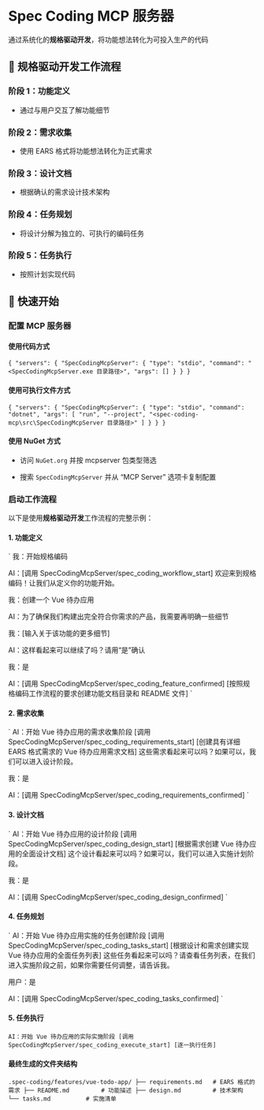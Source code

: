 # Spec Coding MCP 服务器

通过系统化的**规格驱动开发**，将功能想法转化为可投入生产的代码

## 🎯 规格驱动开发工作流程

### 阶段 1：功能定义

- 通过与用户交互了解功能细节

### 阶段 2：需求收集

- 使用 EARS 格式将功能想法转化为正式需求

### 阶段 3：设计文档

- 根据确认的需求设计技术架构

### 阶段 4：任务规划

- 将设计分解为独立的、可执行的编码任务

### 阶段 5：任务执行

- 按照计划实现代码


## 🚀 快速开始
### 配置 MCP 服务器

#### 使用代码方式

`
{
  "servers": {
    "SpecCodingMcpServer": {
      "type": "stdio",
      "command": "<SpecCodingMcpServer.exe 目录路径>",
      "args": []
    }
  }
}
`

#### 使用可执行文件方式
`
{
  "servers": {
    "SpecCodingMcpServer": {
      "type": "stdio",
      "command": "dotnet",
      "args": [
        "run",
        "--project",
        "<spec-coding-mcp\src\SpecCodingMcpServer 目录路径>"
      ]
    }
  }
}
`

#### 使用 NuGet 方式

- 访问 `NuGet.org` 并按 mcpserver 包类型筛选

- 搜索 `SpecCodingMcpServer` 并从 “MCP Server” 选项卡复制配置

### 启动工作流程

以下是使用**规格驱动开发**工作流程的完整示例：

#### 1. 功能定义
`
我：开始规格编码

AI：[调用 SpecCodingMcpServer/spec_coding_workflow_start]
欢迎来到规格编码！让我们从定义你的功能开始。

我：创建一个 Vue 待办应用

AI：为了确保我们构建出完全符合你需求的产品，我需要再明确一些细节

我：[输入关于该功能的更多细节]

AI：这样看起来可以继续了吗？请用“是”确认

我：是

AI：[调用 SpecCodingMcpServer/spec_coding_feature_confirmed]
[按照规格编码工作流程的要求创建功能文档目录和 README 文件]
`

#### 2. 需求收集

`
AI：开始 Vue 待办应用的需求收集阶段
[调用 SpecCodingMcpServer/spec_coding_requirements_start]
[创建具有详细 EARS 格式需求的 Vue 待办应用需求文档]
这些需求看起来可以吗？如果可以，我们可以进入设计阶段。

我：是

AI：[调用 SpecCodingMcpServer/spec_coding_requirements_confirmed]
`

#### 3. 设计文档

`
AI：开始 Vue 待办应用的设计阶段
[调用 SpecCodingMcpServer/spec_coding_design_start]
[根据需求创建 Vue 待办应用的全面设计文档]
这个设计看起来可以吗？如果可以，我们可以进入实施计划阶段。

我：是

AI：[调用 SpecCodingMcpServer/spec_coding_design_confirmed]
`

#### 4. 任务规划

`
AI：开始 Vue 待办应用实施的任务创建阶段
[调用 SpecCodingMcpServer/spec_coding_tasks_start]
[根据设计和需求创建实现 Vue 待办应用的全面任务列表]
这些任务看起来可以吗？请查看任务列表，在我们进入实施阶段之前，如果你需要任何调整，请告诉我。

用户：是

AI：[调用 SpecCodingMcpServer/spec_coding_tasks_confirmed]
`

#### 5. 任务执行

`
AI：开始 Vue 待办应用的实际实施阶段
[调用 SpecCodingMcpServer/spec_coding_execute_start]
[逐一执行任务]
`

#### 最终生成的文件夹结构
`
.spec-coding/features/vue-todo-app/
├── requirements.md   # EARS 格式的需求
├── README.md         # 功能描述
├── design.md         # 技术架构
└── tasks.md          # 实施清单
`
